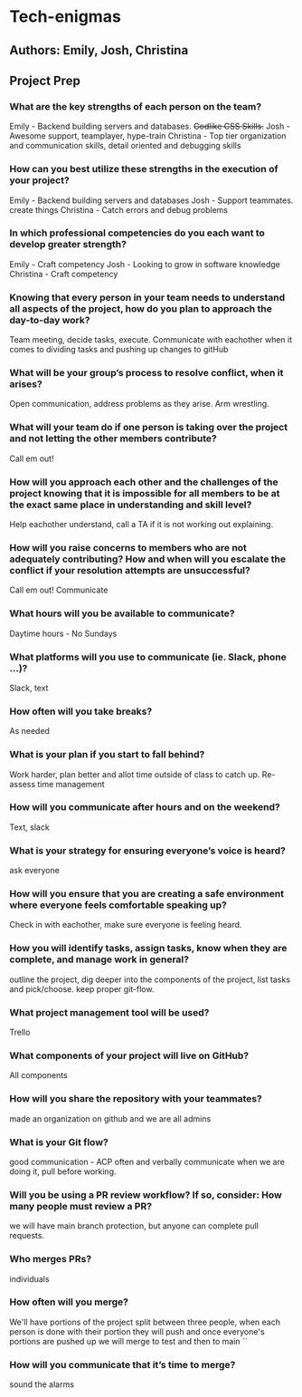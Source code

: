 # Tech-enigmas

## Authors: Emily, Josh, Christina

## Project Prep

### What are the key strengths of each person on the team?

Emily - Backend building servers and databases. ~~Godlike CSS Skills.~~
Josh - Awesome support, teamplayer, hype-train
Christina - Top tier organization and communication skills, detail oriented and debugging skills

### How can you best utilize these strengths in the execution of your project?

Emily - Backend building servers and databases
Josh - Support teammates. create things
Christina - Catch errors and debug problems

### In which professional competencies do you each want to develop greater strength?

Emily - Craft competency
Josh - Looking to grow in software knowledge
Christina - Craft competency

### Knowing that every person in your team needs to understand all aspects of the project, how do you plan to approach the day-to-day work?

Team meeting, decide tasks, execute. Communicate with eachother when it comes to dividing tasks and pushing up changes to gitHub

### What will be your group’s process to resolve conflict, when it arises?

Open communication, address problems as they arise. Arm wrestling.

### What will your team do if one person is taking over the project and not letting the other members contribute?

Call em out!

### How will you approach each other and the challenges of the project knowing that it is impossible for all members to be at the exact same place in understanding and skill level?

Help eachother understand, call a TA if it is not working out explaining.

### How will you raise concerns to members who are not adequately contributing? How and when will you escalate the conflict if your resolution attempts are unsuccessful?

Call em out! Communicate

### What hours will you be available to communicate?

Daytime hours - No Sundays

### What platforms will you use to communicate (ie. Slack, phone …)?

Slack, text

### How often will you take breaks?

As needed

### What is your plan if you start to fall behind?

Work harder, plan better and allot time outside of class to catch up. Re-assess time management

### How will you communicate after hours and on the weekend?

Text, slack

### What is your strategy for ensuring everyone’s voice is heard?

ask everyone

### How will you ensure that you are creating a safe environment where everyone feels comfortable speaking up?

Check in with eachother, make sure everyone is feeling heard.

### How you will identify tasks, assign tasks, know when they are complete, and manage work in general?

outline the project, dig deeper into the components of the project, list tasks and pick/choose. keep proper git-flow.

### What project management tool will be used?

Trello

### What components of your project will live on GitHub?

All components

### How will you share the repository with your teammates?

made an organization on github and we are all admins

### What is your Git flow?

good communication - ACP often and verbally communicate when we are doing it, pull before working.

### Will you be using a PR review workflow? If so, consider: How many people must review a PR?

we will have main branch protection, but anyone can complete pull requests.

### Who merges PRs?

individuals

### How often will you merge?

We'll have portions of the project split between three people, when each person is done with their portion they will push and once everyone's portions are pushed up we will merge to test and then to main
``
### How will you communicate that it’s time to merge?

sound the alarms
